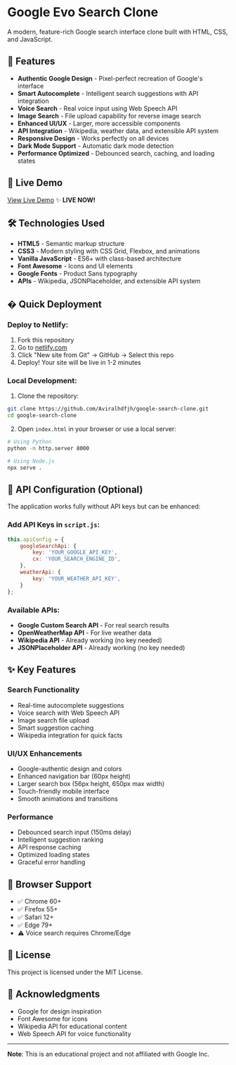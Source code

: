 # Google Evo Search Clone

A modern, feature-rich Google search interface clone built with HTML, CSS, and JavaScript.

## 🚀 Features

- **Authentic Google Design** - Pixel-perfect recreation of Google's interface
- **Smart Autocomplete** - Intelligent search suggestions with API integration
- **Voice Search** - Real voice input using Web Speech API
- **Image Search** - File upload capability for reverse image search
- **Enhanced UI/UX** - Larger, more accessible components
- **API Integration** - Wikipedia, weather data, and extensible API system
- **Responsive Design** - Works perfectly on all devices
- **Dark Mode Support** - Automatic dark mode detection
- **Performance Optimized** - Debounced search, caching, and loading states

## 🎯 Live Demo

[View Live Demo](https://googleevo-clone.netlify.app/) ✨ **LIVE NOW!**

## 🛠️ Technologies Used

- **HTML5** - Semantic markup structure
- **CSS3** - Modern styling with CSS Grid, Flexbox, and animations
- **Vanilla JavaScript** - ES6+ with class-based architecture
- **Font Awesome** - Icons and UI elements
- **Google Fonts** - Product Sans typography
- **APIs** - Wikipedia, JSONPlaceholder, and extensible API system

## � Quick Deployment

### Deploy to Netlify:
1. Fork this repository
2. Go to [netlify.com](https://netlify.com)
3. Click "New site from Git" → GitHub → Select this repo
4. Deploy! Your site will be live in 1-2 minutes

### Local Development:
1. Clone the repository:
```bash
git clone https://github.com/Aviralhdfjh/google-search-clone.git
cd google-search-clone
```

2. Open `index.html` in your browser or use a local server:
```bash
# Using Python
python -m http.server 8000

# Using Node.js
npx serve .
```

## 🔧 API Configuration (Optional)

The application works fully without API keys but can be enhanced:

### Add API Keys in `script.js`:
```javascript
this.apiConfig = {
    googleSearchApi: {
        key: 'YOUR_GOOGLE_API_KEY',
        cx: 'YOUR_SEARCH_ENGINE_ID',
    },
    weatherApi: {
        key: 'YOUR_WEATHER_API_KEY',
    }
};
```

### Available APIs:
- **Google Custom Search API** - For real search results
- **OpenWeatherMap API** - For live weather data
- **Wikipedia API** - Already working (no key needed)
- **JSONPlaceholder API** - Already working (no key needed)

## ✨ Key Features

### Search Functionality
- Real-time autocomplete suggestions
- Voice search with Web Speech API
- Image search file upload
- Smart suggestion caching
- Wikipedia integration for quick facts

### UI/UX Enhancements
- Google-authentic design and colors
- Enhanced navigation bar (60px height)
- Larger search box (56px height, 650px max width)
- Touch-friendly mobile interface
- Smooth animations and transitions

### Performance
- Debounced search input (150ms delay)
- Intelligent suggestion ranking
- API response caching
- Optimized loading states
- Graceful error handling

## 📱 Browser Support

- ✅ Chrome 60+
- ✅ Firefox 55+
- ✅ Safari 12+
- ✅ Edge 79+
- ⚠️ Voice search requires Chrome/Edge

## 📄 License

This project is licensed under the MIT License.

## 🙏 Acknowledgments

- Google for design inspiration
- Font Awesome for icons
- Wikipedia API for educational content
- Web Speech API for voice functionality

---

**Note**: This is an educational project and not affiliated with Google Inc.
